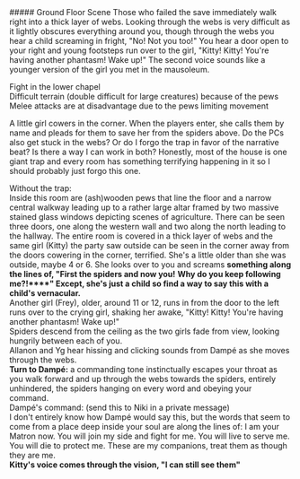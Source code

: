 <div class='descriptive'>  
##### Ground Floor Scene  
Those who failed the save immediately walk right into a thick layer of webs. Looking through the webs is very difficult as it lightly obscures everything around you, though through the webs you hear a child screaming in fright, "No! Not you too!" You hear a door open to your right and young footsteps run over to the girl, "Kitty! Kitty! You're having another phantasm! Wake up!" The second voice sounds like a younger version of the girl you met in the mausoleum.  
</div>
 
Fight in the lower chapel  
Difficult terrain (double difficult for large creatures) because of the pews  
Melee attacks are at disadvantage due to the pews limiting movement
 
A little girl cowers in the corner. When the players enter, she calls them by name and pleads for them to save her from the spiders above. Do the PCs also get stuck in the webs? Or do I forgo the trap in favor of the narrative beat? Is there a way I can work in both? Honestly, most of the house is one giant trap and every room has something terrifying happening in it so I should probably just forgo this one.
 
Without the trap:  
Inside this room are (ash)wooden pews that line the floor and a narrow central walkway leading up to a rather large altar framed by two massive stained glass windows depicting scenes of agriculture. There can be seen three doors, one along the western wall and two along the north leading to the hallway. The entire room is covered in a thick layer of webs and the same girl (Kitty) the party saw outside can be seen in the corner away from the doors cowering in the corner, terrified. She's a little older than she was outside, maybe 4 or 6. She looks over to you and screams **something along the lines of, "First the spiders and now you!** **Why do you keep following me?!****" Except, she's just a child so find a way to say this with a child's vernacular.**  
Another girl (Frey), older, around 11 or 12, runs in from the door to the left runs over to the crying girl, shaking her awake, "Kitty! Kitty! You're having another phantasm! Wake up!"  
Spiders descend from the ceiling as the two girls fade from view, looking hungrily between each of you.  
Allanon and Yg hear hissing and clicking sounds from Dampé as she moves through the webs.  
**Turn to Dampé:** a commanding tone instinctually escapes your throat as you walk forward and up through the webs towards the spiders, entirely unhindered, the spiders hanging on every word and obeying your command.  
Dampé's command: (send this to Niki in a private message)  
I don't entirely know how Dampé would say this, but the words that seem to come from a place deep inside your soul are along the lines of: I am your Matron now. You will join my side and fight for me. You will live to serve me. You will die to protect me. These are my companions, treat them as though they are me.  
**Kitty's voice comes through the vision, "I can still see them"**